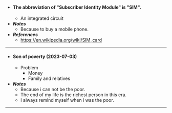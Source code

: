 - #### The abbreviation of "Subscriber Identity Module" is "SIM".
    - An integrated circuit
- ***Notes***
    - Because to buy a mobile phone.
- ***References***
    - https://en.wikipedia.org/wiki/SIM_card
- ---
- #### Son of poverty (2023-07-03)
    - Problem
        - Money
        - Family and relatives
- ***Notes***
    - Because i can not be the poor.
    - The end of my life is the richest person in this era.
    - I always remind myself when i was the poor.
- ---
